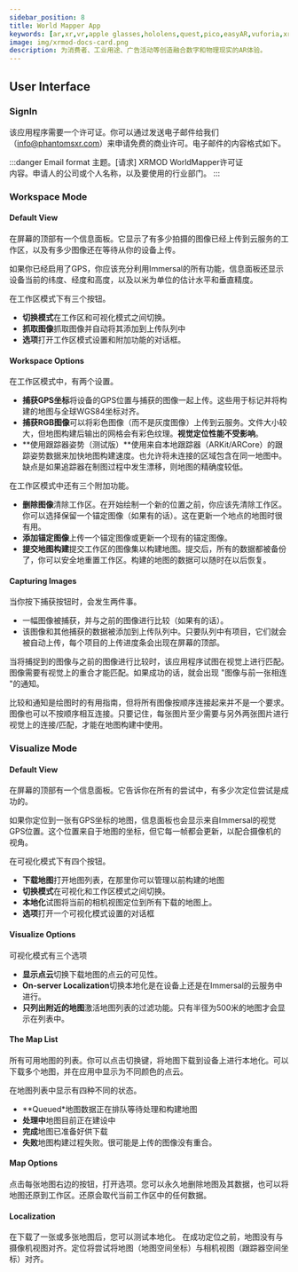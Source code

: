 ```yaml
---
sidebar_position: 8
title: World Mapper App
keywords: [ar,xr,vr,apple glasses,hololens,quest,pico,easyAR,vuforia,xrmod,mod,doc,XR,facebook,meta,unity]
image: img/xrmod-docs-card.png
description: 为消费者、工业用途、广告活动等创造融合数字和物理现实的AR体验。
---
```


## User Interface
### SignIn

该应用程序需要一个许可证。你可以通过发送电子邮件给我们（info@phantomsxr.com）来申请免费的商业许可。电子邮件的内容格式如下。

:::danger Email format
主题。[请求] XRMOD WorldMapper许可证  
内容。申请人的公司或个人名称，以及要使用的行业部门。
:::


### Workspace Mode

#### Default View

在屏幕的顶部有一个信息面板。它显示了有多少拍摄的图像已经上传到云服务的工作区，以及有多少图像还在等待从你的设备上传。 

如果你已经启用了GPS，你应该充分利用Immersal的所有功能，信息面板还显示设备当前的纬度、经度和高度，以及以米为单位的估计水平和垂直精度。  

在工作区模式下有三个按钮。 
- **切换模式**在工作区和可视化模式之间切换。 
- **抓取图像**抓取图像并自动将其添加到上传队列中
- **选项**打开工作区模式设置和附加功能的对话框。

<center>
<coverimg  url={require('@site/static/static/dev-tools/worldmapper/workspace_default.jpg')} width="15rem" padding="0"/>
</center>

#### Workspace Options

在工作区模式中，有两个设置。

- **捕获GPS坐标**将设备的GPS位置与捕获的图像一起上传。这些用于标记并将构建的地图与全球WGS84坐标对齐。
- **捕获RGB图像**可以将彩色图像（而不是灰度图像）上传到云服务。文件大小较大，但地图构建后输出的网格会有彩色纹理。**视觉定位性能不受影响**。
- **使用跟踪器姿势（测试版）**使用来自本地跟踪器（ARKit/ARCore）的跟踪姿势数据来加快地图构建速度。也允许将未连接的区域包含在同一地图中。缺点是如果追踪器在制图过程中发生漂移，则地图的精确度较低。

在工作区模式中还有三个附加功能。

- **删除图像**清除工作区。在开始绘制一个新的位置之前，你应该先清除工作区。你可以选择保留一个锚定图像（如果有的话）。这在更新一个地点的地图时很有用。
- **添加锚定图像**上传一个锚定图像或更新一个现有的锚定图像。
- **提交地图构建**提交工作区的图像集以构建地图。提交后，所有的数据都被备份了，你可以安全地重置工作区。构建的地图的数据可以随时在以后恢复。

<center>
<coverimg  url={require('@site/static/static/dev-tools/worldmapper/Screenshot_20201111-152704.jpg')} width="15rem" padding="0"/>
</center>


#### Capturing Images

当你按下捕获按钮时，会发生两件事。

- 一幅图像被捕获，并与之前的图像进行比较（如果有的话）。
- 该图像和其他捕获的数据被添加到上传队列中。只要队列中有项目，它们就会被自动上传，每个项目的上传进度条会出现在屏幕的顶部。

当将捕捉到的图像与之前的图像进行比较时，该应用程序试图在视觉上进行匹配。图像需要有视觉上的重合才能匹配。如果成功的话，就会出现 "图像与前一张相连 "的通知。

比较和通知是绘图时的有用指南，但将所有图像按顺序连接起来并不是一个要求。图像也可以不按顺序相互连接。只要记住，每张图片至少需要与另外两张图片进行视觉上的连接/匹配，才能在地图构建中使用。

<center>
<coverimg  url={require('@site/static/static/dev-tools/worldmapper/capture_connected.jpg')} width="25rem" padding="0"/>
</center>

### Visualize Mode

#### Default View

在屏幕的顶部有一个信息面板。它告诉你在所有的尝试中，有多少次定位尝试是成功的。

如果你定位到一张有GPS坐标的地图，信息面板也会显示来自Immersal的视觉GPS位置。这个位置来自于地图的坐标，但它每一帧都会更新，以配合摄像机的视角。

在可视化模式下有四个按钮。
- **下载地图**打开地图列表，在那里你可以管理以前构建的地图
- **切换模式**在可视化和工作区模式之间切换。
- **本地化**试图将当前的相机视图定位到所有下载的地图上。
- **选项**打开一个可视化模式设置的对话框

<center>
<coverimg  url={require('@site/static/static/dev-tools/worldmapper/visualize_default.jpg')} width="15rem" padding="0"/>
</center>

#### Visualize Options

可视化模式有三个选项

- **显示点云**切换下载地图的点云的可见性。
- **On-server Localization**切换本地化是在设备上还是在Immersal的云服务中进行。
- **只列出附近的地图**激活地图列表的过滤功能。只有半径为500米的地图才会显示在列表中。

<center>
<coverimg  url={require('@site/static/static/dev-tools/worldmapper/visualize_options.jpg')} width="15rem" padding="0"/>
</center>

#### The Map List
所有可用地图的列表。你可以点击切换键，将地图下载到设备上进行本地化。可以下载多个地图，并在应用中显示为不同颜色的点云。

在地图列表中显示有四种不同的状态。

- **Queued*地图数据正在排队等待处理和构建地图
- **处理中**地图目前正在建设中
- **完成**地图已准备好供下载
- **失败**地图构建过程失败。很可能是上传的图像没有重合。

<center>
<coverimg  url={require('@site/static/static/dev-tools/worldmapper/visualize_map_list.jpg')} width="15rem" padding="0"/>
</center>

#### Map Options
点击每张地图右边的按钮，打开选项。您可以永久地删除地图及其数据，也可以将地图还原到工作区。还原会取代当前工作区中的任何数据。

<center>
<coverimg  url={require('@site/static/static/dev-tools/worldmapper/visualize_map_list_options.jpg')} width="15rem" padding="0"/>
</center>


#### Localization
在下载了一张或多张地图后，您可以测试本地化。
在成功定位之前，地图没有与摄像机视图对齐。定位将尝试将地图（地图空间坐标）与相机视图（跟踪器空间坐标）对齐。

<center>
<coverimg  url={require('@site/static/static/dev-tools/worldmapper/visualize_localized.jpg')} width="25rem" padding="0"/>
</center>